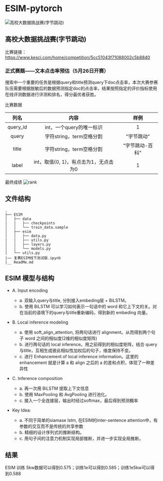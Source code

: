 # ESIM-pytorch
![高校大数据挑战赛(字节跳动)](https://github.com/dyywinner/ESIM-pytorch/blob/master/img/fm.jpg)
## 高校大数据挑战赛(字节跳动)
比赛链接：https://www.kesci.com/home/competition/5cc51043f71088002c5b8840
### 正式赛题——文本点击率预估（5月26日开赛）
  搜索中一个重要的任务是根据query和title预测query下doc点击率，本次大赛参赛队伍需要根据脱敏后的数据预测指定doc的点击率，结果按照指定的评价指标使用在线评测数据进行评测和排名，得分最优者获胜。

比赛数据

| 列名 | 内容 | 样例 |
| :----: | :----: | :----: |
| query_id | int，一个query的唯一标识 | 1 |
| query | 字符string，term空格分割 | "字节跳动" |
| title | 字符string，term空格分割 | "字节跳动-百科" |
| label | int，取值{0, 1}，有点击为1，无点击为0 | 1 |

最终成绩
![rank](https://github.com/dyywinner/ESIM-pytorch/blob/master/img/finalrank_26.jpg)

## 文件结构
```
.
├── ESIM
│   ├── data
|   |   ├── checkpoints
│   │   └── train_data.sample
│   ├── esim
│   │   ├── data.py
|   |   ├── utils.py
│   │   ├── layers.py
│   │   └── models.py
│   └── utils.py
|—— 复赛ESIM线下测试版.ipynb
|__ ReadMe.md
```
## ESIM 模型与结构
- A. Input encoding
  + a. 双输入query与title, 分别接入embeding层 + BiLSTM。
  + b. 使用 BiLSTM 可以学习如何表示一句话中的 word 和它上下文的关。对在当前的语境下的query与title重新编码，得到新的 embeding 向量。
- B. Local inference modeling
  + a. 使用 soft_align_attention, 将两句话进行 alignment。从而得到两个句子 word 之间的相似度(2维的相似度矩阵)
  + b. 进行两句话的 local inference。用之前得到的相似度矩阵，结合 query与title，互相生成彼此相似性加权后的句子，维度保持不变。
  + c. 进行 Enhancement of local inference information。这里的 enhancement 就是计算 a 和 align 之后的 a 的差和点积，体现了一种差异性
- C. Inference composition
  + a. 再一次用 BiLSTM 提取上下文信息
  + b. 使用 MaxPooling 和 AvgPooling 进行池化。
  + c. 接入一个全连接层，输出时经过softmax，最后得到预测概率
  
- Key Idea:
  + a. 不同于简单的siamase lstm, 在ESIM的inter-sentence attention中，有参数的交互而不是传统的共享参数
  + b. 精细的设计序列式的推断结构。
  + c. 用句子间的注意力机制实现局部推断，并进一步实现全局推断。

## 结果

ESIM 训练 5kw数据可以得到0.575；训练1e可以得到0.585；训练1e5kw可以得到0.588
